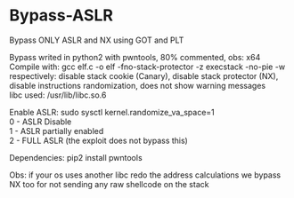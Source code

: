 # Bypass-ASLR
Bypass ONLY ASLR and NX using GOT and PLT

Bypass writed in python2 with pwntools, 80% commented, obs: x64 <br/> 
Compile with: gcc elf.c -o elf -fno-stack-protector -z execstack -no-pie -w <br/> 
respectively: disable stack cookie (Canary), disable stack protector (NX), disable instructions randomization, does not show warning messages <br/> 
libc used: /usr/lib/libc.so.6 <br/> 

Enable ASLR: sudo sysctl kernel.randomize_va_space=1 <br/>
0 - ASLR Disable <br/>
1 - ASLR partially enabled <br/>
2 - FULL ASLR (the exploit does not bypass this) <br/>

Dependencies:
pip2 install pwntools

Obs: 
if your os uses another libc redo the address calculations
we bypass NX too for not sending any raw shellcode on the stack

